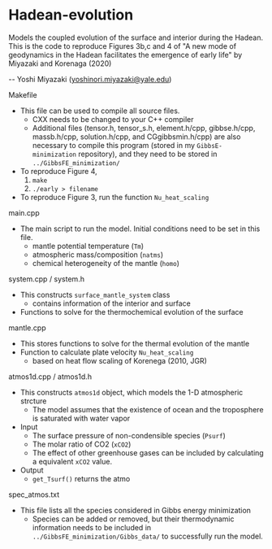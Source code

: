 # Hadean-evolution
Models the coupled evolution of the surface and interior during the Hadean.
This is the code to reproduce Figures 3b,c and 4 of 
"A new mode of geodynamics in the Hadean facilitates the emergence of early life"
by Miyazaki and Korenaga (2020)

-- Yoshi Miyazaki (yoshinori.miyazaki@yale.edu)

Makefile  
  - This file can be used to compile all source files.
    - CXX needs to be changed to your C++ compiler
    - Additional files (tensor.h, tensor_s.h, element.h/cpp, gibbse.h/cpp, massb.h/cpp, solution.h/cpp, and CGgibbsmin.h/cpp) are also necessary to compile this program (stored in my `GibbsE-minimization` repository), and they need to be stored in `../GibbsFE_minimization/`
  - To reproduce Figure 4,
    1. `make`
    2. `./early > filename`
  - To reproduce Figure 3, run the function `Nu_heat_scaling`

main.cpp
  - The main script to run the model. Initial conditions need to be set in this file.
    - mantle potential temperature (`Tm`)
    - atmospheric mass/composition (`natms`)
    - chemical heterogeneity of the mantle (`homo`)
  
system.cpp / system.h
  - This constructs `surface_mantle_system` class
    - contains information of the interior and surface
  - Functions to solve for the thermochemical evolution of the surface
  
mantle.cpp
  - This stores functions to solve for the thermal evolution of the mantle
  - Function to calculate plate velocity `Nu_heat_scaling`
    - based on heat flow scaling of Korenega (2010, JGR)
  
atmos1d.cpp / atmos1d.h
  - This constructs `atmos1d` object, which models the 1-D atmospheric strcture
    - The model assumes that the existence of ocean and the troposphere is saturated with water vapor
  - Input
    - The surface pressure of non-condensible species (`Psurf`)
    - The molar ratio of CO2 (`xCO2`)
    - The effect of other greenhouse gases can be included by calculating a equivalent `xCO2` value.
  - Output
    - `get_Tsurf()` returns the atmo

spec_atmos.txt
  - This file lists all the species considered in Gibbs energy minimization
    - Species can be added or removed, but their thermodynamic information needs to be included in `../GibbsFE_minimization/Gibbs_data/` to successfully run the model.
